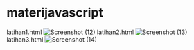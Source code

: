# materijavascript
latihan1.html
![Screenshot (12)](https://github.com/Shandraaa/materijavascript/assets/132535771/7779843c-c7cf-4846-aa78-c16b6750b34b)
latihan2.html
![Screenshot (13)](https://github.com/Shandraaa/materijavascript/assets/132535771/574fd206-9b18-4808-b60b-933cdc128ccf)
latihan3.html
![Screenshot (14)](https://github.com/Shandraaa/materijavascript/assets/132535771/908941a6-8d0c-4c20-90d6-df7fee40a490)
